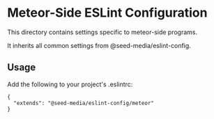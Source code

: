 # Meteor-Side ESLint Configuration

This directory contains settings specific to meteor-side programs.

It inherits all common settings from @seed-media/eslint-config.

## Usage

Add the following to your project's .eslintrc:

````
{
  "extends": "@seed-media/eslint-config/meteor"
}
````
